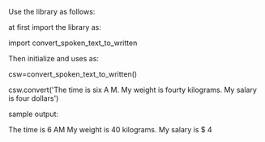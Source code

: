 Use the library as follows:

at first import the library as:

  import convert_spoken_text_to_written

Then initialize and uses as:

  csw=convert_spoken_text_to_written()
  
  
  csw.convert('The time is six A M. My weight is fourty kilograms. My salary is four dollars')
  
sample output:

  The time is 6 AM My weight is 40 kilograms. My salary is $ 4
